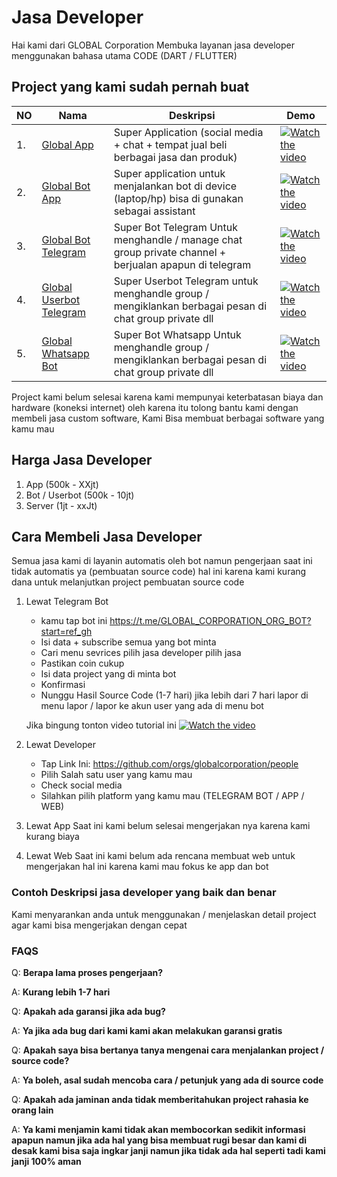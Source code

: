 # Jasa Developer
 
Hai kami dari GLOBAL Corporation Membuka layanan jasa developer menggunakan bahasa utama CODE (DART / FLUTTER)

## Project yang kami sudah pernah buat

| NO | Nama                                                                                    | Deskripsi                                                                                              | Demo                                                                                                                  |
|----|-----------------------------------------------------------------------------------------|--------------------------------------------------------------------------------------------------------|-----------------------------------------------------------------------------------------------------------------------|
| 1. | [Global App](https://github.com/globalcorporation/global_app)                           | Super Application (social media + chat + tempat jual beli berbagai jasa dan produk)                    | [![Watch the video](https://img.youtube.com/vi/8jMaTAFD48o/maxresdefault.jpg)](https://www.youtube.com/watch?v=8jMaTAFD48o) |
| 2. | [Global Bot App](https://github.com/globalcorporation/global_bot_app)                   | Super application untuk menjalankan bot di device (laptop/hp) bisa di gunakan sebagai assistant        | [![Watch the video](https://img.youtube.com/vi/RFTVdYC5PeM/maxresdefault.jpg)](https://www.youtube.com/watch?v=RFTVdYC5PeM) |
| 3. | [Global Bot Telegram](https://github.com/globalcorporation/global_bot_telegram)         | Super Bot Telegram Untuk menghandle / manage chat group private channel + berjualan apapun di telegram | [![Watch the video](https://img.youtube.com/vi/8jMaTAFD48o/maxresdefault.jpg)](https://www.youtube.com/watch?v=8jMaTAFD48o) |
| 4. | [Global Userbot Telegram](https://github.com/globalcorporation/global_userbot_telegram) | Super Userbot Telegram untuk menghandle group / mengiklankan berbagai pesan di chat group private dll  | [![Watch the video](https://img.youtube.com/vi/Kyj1Zl04_68/maxresdefault.jpg)](https://www.youtube.com/watch?v=Kyj1Zl04_68) |
| 5. | [Global Whatsapp Bot](https://github.com/globalcorporation/global_bot_whatsapp)         | Super Bot Whatsapp Untuk menghandle group / mengiklankan berbagai pesan di chat group private dll      | [![Watch the video](https://img.youtube.com/vi/8jMaTAFD48o/maxresdefault.jpg)](https://www.youtube.com/watch?v=8jMaTAFD48o) |


Project kami belum selesai karena kami mempunyai keterbatasan biaya dan hardware (koneksi internet) oleh karena itu tolong bantu kami dengan membeli jasa custom software, Kami Bisa membuat berbagai software yang kamu mau


## Harga Jasa Developer

1. App (500k - XXjt)
2. Bot / Userbot (500k - 10jt)
3. Server (1jt - xxJt)

## Cara Membeli Jasa Developer

   Semua jasa kami di layanin automatis oleh bot namun pengerjaan saat ini tidak automatis ya (pembuatan source code) hal ini karena kami kurang dana untuk melanjutkan project pembuatan source code

1. Lewat Telegram Bot
   
   -  kamu tap bot ini https://t.me/GLOBAL_CORPORATION_ORG_BOT?start=ref_gh
   -  Isi data + subscribe semua yang bot minta
   -  Cari menu sevrices pilih jasa developer pilih jasa
   -  Pastikan coin cukup
   -  Isi data project yang di minta bot
   -  Konfirmasi
   -  Nunggu Hasil Source Code (1-7 hari) jika lebih dari 7 hari lapor di menu lapor / lapor ke akun user yang ada di menu bot

   Jika bingung tonton video tutorial ini
   [![Watch the video](https://img.youtube.com/vi/TY0Y21C6asM/maxresdefault.jpg)](https://www.youtube.com/watch?v=TY0Y21C6asM)

2. Lewat Developer
   - Tap Link Ini: https://github.com/orgs/globalcorporation/people
   - Pilih Salah satu user yang kamu mau
   - Check social media
   - Silahkan pilih platform yang kamu mau (TELEGRAM BOT / APP / WEB)

3. Lewat App
   Saat ini kami belum selesai mengerjakan nya karena kami kurang biaya

4. Lewat Web
   Saat ini kami belum ada rencana membuat web untuk mengerjakan hal ini karena kami mau fokus ke app dan bot

### Contoh Deskripsi jasa developer yang baik dan benar

  Kami menyarankan anda untuk menggunakan / menjelaskan detail project agar kami bisa mengerjakan dengan cepat

### FAQS

Q: **Berapa lama proses pengerjaan?**

A: **Kurang lebih 1-7 hari**

Q: **Apakah ada garansi jika ada bug?**

A: **Ya jika ada bug dari kami kami akan melakukan garansi gratis**

Q: **Apakah saya bisa bertanya tanya mengenai cara menjalankan project / source code?**

A: **Ya boleh, asal sudah mencoba cara / petunjuk yang ada di source code**

Q: **Apakah ada jaminan anda tidak memberitahukan project rahasia ke orang lain**

A: **Ya kami menjamin kami tidak akan membocorkan sedikit informasi apapun namun jika ada hal yang bisa membuat rugi besar dan kami di desak kami bisa saja ingkar janji namun jika tidak ada hal seperti tadi kami 
janji 100% aman**
 